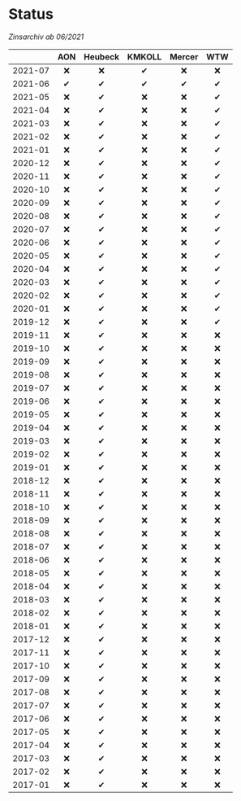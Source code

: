 # Status
_Zinsarchiv ab 06/2021_

&zwnj;  | AON      | Heubeck  | KMKOLL   | Mercer   | WTW      |
:------:|:--------:|:--------:|:--------:|:--------:|:--------:|
2021-07 | &#10060; | &#10060; | &#10004; | &#10060; | &#10060; |
2021-06 | &#10004; | &#10004; | &#10004; | &#10004; | &#10004; |
2021-05 | &#10060; | &#10004; | &#10060; | &#10060; | &#10004; |
2021-04 | &#10060; | &#10004; | &#10060; | &#10060; | &#10004; |
2021-03 | &#10060; | &#10004; | &#10060; | &#10060; | &#10004; |
2021-02 | &#10060; | &#10004; | &#10060; | &#10060; | &#10004; |
2021-01 | &#10060; | &#10004; | &#10060; | &#10060; | &#10004; |
2020-12 | &#10060; | &#10004; | &#10060; | &#10060; | &#10004; |
2020-11 | &#10060; | &#10004; | &#10060; | &#10060; | &#10004; |
2020-10 | &#10060; | &#10004; | &#10060; | &#10060; | &#10004; |
2020-09 | &#10060; | &#10004; | &#10060; | &#10060; | &#10004; |
2020-08 | &#10060; | &#10004; | &#10060; | &#10060; | &#10004; |
2020-07 | &#10060; | &#10004; | &#10060; | &#10060; | &#10004; |
2020-06 | &#10060; | &#10004; | &#10060; | &#10060; | &#10004; |
2020-05 | &#10060; | &#10004; | &#10060; | &#10060; | &#10004; |
2020-04 | &#10060; | &#10004; | &#10060; | &#10060; | &#10004; |
2020-03 | &#10060; | &#10004; | &#10060; | &#10060; | &#10004; |
2020-02 | &#10060; | &#10004; | &#10060; | &#10060; | &#10004; |
2020-01 | &#10060; | &#10004; | &#10060; | &#10060; | &#10004; |
2019-12 | &#10060; | &#10004; | &#10060; | &#10060; | &#10004; |
2019-11 | &#10060; | &#10004; | &#10060; | &#10060; | &#10060; |
2019-10 | &#10060; | &#10004; | &#10060; | &#10060; | &#10060; |
2019-09 | &#10060; | &#10004; | &#10060; | &#10060; | &#10060; |
2019-08 | &#10060; | &#10004; | &#10060; | &#10060; | &#10060; |
2019-07 | &#10060; | &#10004; | &#10060; | &#10060; | &#10060; |
2019-06 | &#10060; | &#10004; | &#10060; | &#10060; | &#10060; |
2019-05 | &#10060; | &#10004; | &#10060; | &#10060; | &#10060; |
2019-04 | &#10060; | &#10004; | &#10060; | &#10060; | &#10060; |
2019-03 | &#10060; | &#10004; | &#10060; | &#10060; | &#10060; |
2019-02 | &#10060; | &#10004; | &#10060; | &#10060; | &#10060; |
2019-01 | &#10060; | &#10004; | &#10060; | &#10060; | &#10060; |
2018-12 | &#10060; | &#10004; | &#10060; | &#10060; | &#10060; |
2018-11 | &#10060; | &#10004; | &#10060; | &#10060; | &#10060; |
2018-10 | &#10060; | &#10004; | &#10060; | &#10060; | &#10060; |
2018-09 | &#10060; | &#10004; | &#10060; | &#10060; | &#10060; |
2018-08 | &#10060; | &#10004; | &#10060; | &#10060; | &#10060; |
2018-07 | &#10060; | &#10004; | &#10060; | &#10060; | &#10060; |
2018-06 | &#10060; | &#10004; | &#10060; | &#10060; | &#10060; |
2018-05 | &#10060; | &#10004; | &#10060; | &#10060; | &#10060; |
2018-04 | &#10060; | &#10004; | &#10060; | &#10060; | &#10060; |
2018-03 | &#10060; | &#10004; | &#10060; | &#10060; | &#10060; |
2018-02 | &#10060; | &#10004; | &#10060; | &#10060; | &#10060; |
2018-01 | &#10060; | &#10004; | &#10060; | &#10060; | &#10060; |
2017-12 | &#10060; | &#10004; | &#10060; | &#10060; | &#10060; |
2017-11 | &#10060; | &#10004; | &#10060; | &#10060; | &#10060; |
2017-10 | &#10060; | &#10004; | &#10060; | &#10060; | &#10060; |
2017-09 | &#10060; | &#10004; | &#10060; | &#10060; | &#10060; |
2017-08 | &#10060; | &#10004; | &#10060; | &#10060; | &#10060; |
2017-07 | &#10060; | &#10004; | &#10060; | &#10060; | &#10060; |
2017-06 | &#10060; | &#10004; | &#10060; | &#10060; | &#10060; |
2017-05 | &#10060; | &#10004; | &#10060; | &#10060; | &#10060; |
2017-04 | &#10060; | &#10004; | &#10060; | &#10060; | &#10060; |
2017-03 | &#10060; | &#10004; | &#10060; | &#10060; | &#10060; |
2017-02 | &#10060; | &#10004; | &#10060; | &#10060; | &#10060; |
2017-01 | &#10060; | &#10004; | &#10060; | &#10060; | &#10060; |

